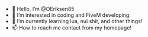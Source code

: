 - 👋 Hello, I’m @OEriksen85
- 👀 I’m interested in coding and FiveM developing.
- 🌱 I’m currently learning lua, nui shit, and other things!
- 📫 How to reach me contact from my homepage!

<!---
OEriksen85/OEriksen85 is a ✨ special ✨ repository because its `README.md` (this file) appears on your GitHub profile.
You can click the Preview link to take a look at your changes.
--->
